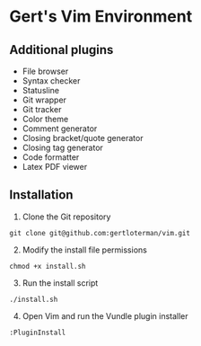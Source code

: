# Gert's Vim Environment

## Additional plugins

- File browser
- Syntax checker
- Statusline
- Git wrapper
- Git tracker
- Color theme
- Comment generator
- Closing bracket/quote generator
- Closing tag generator
- Code formatter
- Latex PDF viewer

## Installation

1. Clone the Git repository

```
git clone git@github.com:gertloterman/vim.git
```

2. Modify the install file permissions

```
chmod +x install.sh
```

3. Run the install script

```
./install.sh
```

4. Open Vim and run the Vundle plugin installer

```
:PluginInstall
```
